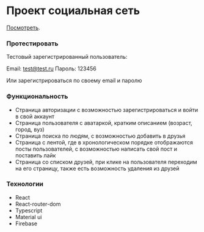 # Проект социальная сеть

[Посмотреть](https://github.com/facebook/create-react-app).

### Протестировать

Тестовый зарегистрированный пользователь:

Email: test@test.ru
Пароль: 123456

Или зарегистрироваться по своему email и паролю

### Функциональность

- Страница авторизации с возможностью зарегистрироваться и войти в свой аккаунт
- Страница пользователя с аватаркой, кратким описанием (возраст, город, вуз)
- Страница поиска по людям, с возможностью добавить в друзья
- Страница с лентой, где в хронологическом порядке отображаются посты пользователей, с возможностью написать свой пост и поставить лайк
- Страница со списком друзей, при клике на пользователя переходим на его страницу, также есть возможность удаления из друзей

### Технологии

- React
- React-router-dom
- Typescript
- Material ui
- Firebase
